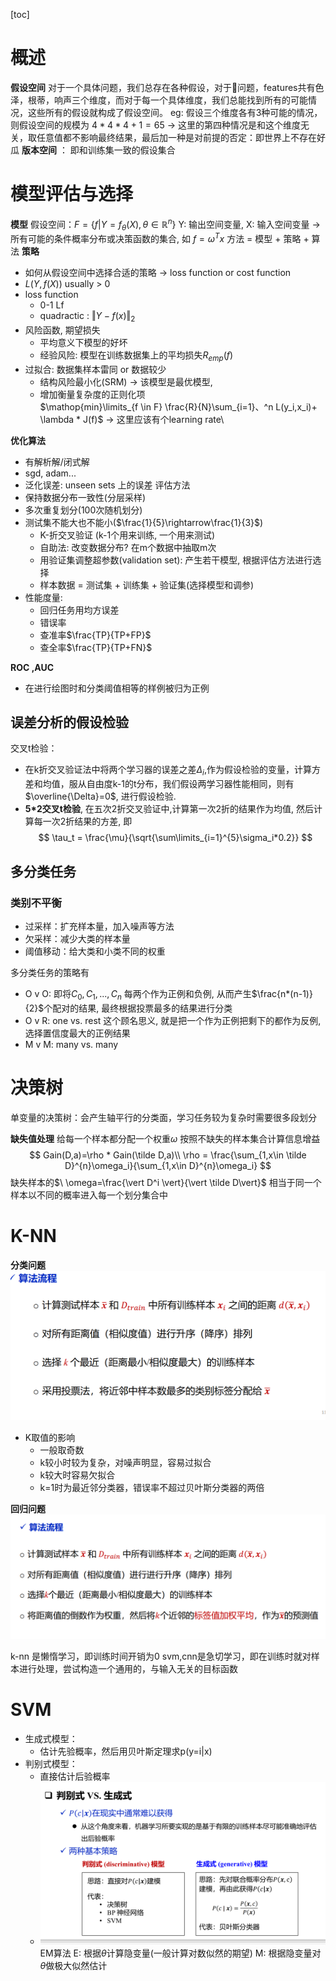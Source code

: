 [toc]

# 概述

**假设空间**
对于一个具体问题，我们总存在各种假设，对于🍉问题，features共有色泽，根蒂，响声三个维度，而对于每一个具体维度，我们总能找到所有的可能情况，这些所有的假设就构成了假设空间。
eg: 假设三个维度各有3种可能的情况，则假设空间的规模为
	$4*4*4+1=65$ $\rightarrow$ 这里的第四种情况是和这个维度无关，取任意值都不影响最终结果，最后加一种是对前提的否定：即世界上不存在好瓜
**版本空间** ： 即和训练集一致的假设集合

# 模型评估与选择
**模型**
假设空间：$F =\{f|Y=f_\theta(X),\theta \in  \mathbb{R}^n\}$ Y: 输出空间变量, X: 输入空间变量 $\rightarrow$ 所有可能的条件概率分布或决策函数的集合, 如 $f = \omega^Tx$
方法 = 模型 + 策略 + 算法
**策略**
- 如何从假设空间中选择合适的策略 $\rightarrow$ loss function or cost function
- $L(Y,f(X))$ usually > 0 
- loss function
	- 0-1 Lf  
	- quadractic : $\Vert Y-f(x)\Vert_2$
- 风险函数, 期望损失
	- 平均意义下模型的好坏
	- 经验风险: 模型在训练数据集上的平均损失$R_{emp}(f)$
- 过拟合: 数据集样本雷同 or 数据较少
	- 结构风险最小化(SRM) $\rightarrow$ 该模型是最优模型, 
	- 增加衡量复杂度的正则化项 	
		$\mathop{min}\limits_{f \in F} \frac{R}{N}\sum_{i=1}、^n L(y_i,x_i)+ \lambda * J(f)$			$\rightarrow$ 这里应该有个learning rate\
		
**优化算法**
- 有解析解/闭式解
- sgd, adam...
- 泛化误差: unseen sets 上的误差
评估方法
- 保持数据分布一致性(分层采样)
- 多次重复划分(100次随机划分)
- 测试集不能大也不能小($\frac{1}{5}\rightarrow\frac{1}{3}$)
	- K-折交叉验证 (k-1个用来训练, 一个用来测试)
	- 自助法: 改变数据分布?  在m个数据中抽取m次
	- 用验证集调整超参数(validation set): 产生若干模型, 根据评估方法进行选择
	- 样本数据 = 测试集 + 训练集 + 验证集(选择模型和调参)
- 性能度量:
	- 回归任务用均方误差
	- 错误率
	- 查准率$\frac{TP}{TP+FP}$
	- 查全率$\frac{TP}{TP+FN}$


**ROC ,AUC**
- 在进行绘图时和分类阈值相等的样例被归为正例
## **误差分析的假设检验**
交叉t检验：
- 在k折交叉验证法中将两个学习器的误差之差$\Delta_i$,作为假设检验的变量，计算方差和均值，服从自由度k-1的t分布，我们假设两学习器性能相同，则有$\overline{\Delta}=0$, 进行假设检验. 
- **5*2交叉t检验**, 在五次2折交叉验证中,计算第一次2折的结果作为均值, 然后计算每一次2折结果的方差, 即
$$
\tau_t = \frac{\mu}{\sqrt{\sum\limits_{i=1}^{5}\sigma_i*0.2}}
$$

## 多分类任务

### 类别不平衡
- 过采样：扩充样本量，加入噪声等方法
- 欠采样：减少大类的样本量
- 阈值移动：给大类和小类不同的权重

多分类任务的策略有
- O v O: 即将$C_0,C_1,...,C_n$ 每两个作为正例和负例, 从而产生$\frac{n*(n-1)}{2}$个配对的结果, 最终根据投票最多的结果进行分类
- O v R: one vs. rest 这个顾名思义, 就是把一个作为正例把剩下的都作为反例, 选择置信度最大的正例结果
- M v M: many vs. many  

# 决策树
单变量的决策树：会产生轴平行的分类面，学习任务较为复杂时需要很多段划分

**缺失值处理**
给每一个样本都分配一个权重$\omega$
按照不缺失的样本集合计算信息增益
$$
Gain(D,a)=\rho * Gain(\tilde D,a)\\
\rho = \frac{\sum_{1,x\in \tilde D}^{n}\omega_i}{\sum_{1,x\in D}^{n}\omega_i}
$$
缺失样本的$\ \omega=\frac{\vert D^i \vert}{\vert \tilde D\vert}$ 相当于同一个样本以不同的概率进入每一个划分集合中

# K-NN
**分类问题**
![输入图片说明](/imgs/2024-03-26/ic7q0Crg84W8RlQB.png)
- K取值的影响
	- 一般取奇数
	- k较小时较为复杂，对噪声明显，容易过拟合
	- k较大时容易欠拟合
	- k=1时为最近邻分类器，错误率不超过贝叶斯分类器的两倍


**回归问题**
![输入图片说明](/imgs/2024-03-26/W7jOCds9w5FYCqKS.png)


k-nn 是懒惰学习，即训练时间开销为0
svm,cnn是急切学习，即在训练时就对样本进行处理，尝试构造一个通用的，与输入无关的目标函数

# SVM
- 生成式模型：
	- 估计先验概率，然后用贝叶斯定理求p(y=i|x)
- 判别式模型：
	- 直接估计后验概率
	- ![输入图片说明](/imgs/2024-06-03/fYVotTAgKwLWBTFj.png)
	EM算法
	E: 根据$\theta$计算隐变量(一般计算对数似然的期望)
	M: 根据隐变量对$\theta$做极大似然估计
<!--stackedit_data:
eyJoaXN0b3J5IjpbODE4OTMxNTMzLDE0ODQ1MDc1NjUsLTE2Nj
AwNjg2MCwyMjA1NTQ1NzMsNTUwODg2MDE1LDQ3MTMzMzY3NSwx
MjAwMjQyNzAwLDI4ODgzMzA2Miw5MTg3NzU2NDMsLTQxNTIxNT
A0OSwtMTAwNjIwMTU3Myw0NTIxOTYxNDYsMzk5MTA3Njk2XX0=

-->